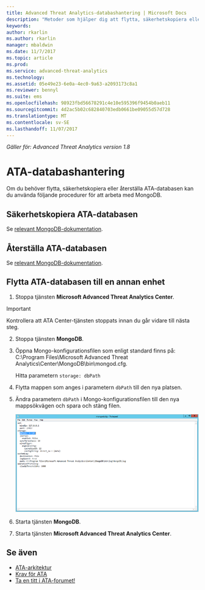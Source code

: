 ```yaml
---
title: Advanced Threat Analytics-databashantering | Microsoft Docs
description: "Metoder som hjälper dig att flytta, säkerhetskopiera eller återställa ATA-databasen."
keywords: 
author: rkarlin
ms.author: rkarlin
manager: mbaldwin
ms.date: 11/7/2017
ms.topic: article
ms.prod: 
ms.service: advanced-threat-analytics
ms.technology: 
ms.assetid: 05e49e23-6e0a-4ec0-9a63-a2093173c8a1
ms.reviewer: bennyl
ms.suite: ems
ms.openlocfilehash: 98923fbd56678291c4e10e595396f9454b0aeb11
ms.sourcegitcommit: 4d2ac5b02c682840703edb0661be09055d57d728
ms.translationtype: MT
ms.contentlocale: sv-SE
ms.lasthandoff: 11/07/2017
---
```

*Gäller för: Advanced Threat Analytics version 1.8*



# <a name="ata-database-management"></a>ATA-databashantering
Om du behöver flytta, säkerhetskopiera eller återställa ATA-databasen kan du använda följande procedurer för att arbeta med MongoDB.

## <a name="backing-up-the-ata-database"></a>Säkerhetskopiera ATA-databasen
Se [relevant MongoDB-dokumentation](http://docs.mongodb.org/manual/administration/backup/).

## <a name="restoring-the-ata-database"></a>Återställa ATA-databasen
Se [relevant MongoDB-dokumentation](http://docs.mongodb.org/manual/administration/backup/).

## <a name="moving-the-ata-database-to-another-drive"></a>Flytta ATA-databasen till en annan enhet

1.  Stoppa tjänsten **Microsoft Advanced Threat Analytics Center**.
> [!Important] 
> Kontrollera att ATA Center-tjänsten stoppats innan du går vidare till nästa steg.

2.  Stoppa tjänsten **MongoDB**.

3.  Öppna Mongo-konfigurationsfilen som enligt standard finns på: C:\Program Files\Microsoft Advanced Threat Analytics\Center\MongoDB\bin\mongod.cfg.

    Hitta parametern `storage: dbPath`

4.  Flytta mappen som anges i parametern `dbPath` till den nya platsen.

5.  Ändra parametern `dbPath` i Mongo-konfigurationsfilen till den nya mappsökvägen och spara och stäng filen.

    ![Bild för att ändra MongoDB-konfiguration](media/ATA-mongoDB-moveDB.png)

6.  Starta tjänsten **MongoDB**.

7. Starta tjänsten **Microsoft Advanced Threat Analytics Center**.

## <a name="see-also"></a>Se även
- [ATA-arkitektur](ata-architecture.md)
- [Krav för ATA](ata-prerequisites.md)
- [Ta en titt i ATA-forumet!](https://social.technet.microsoft.com/Forums/security/home?forum=mata)

